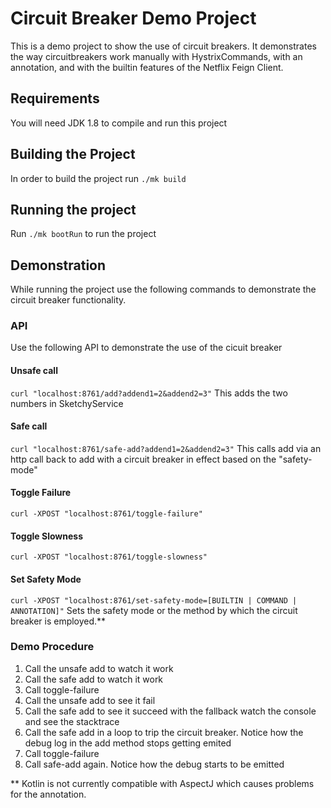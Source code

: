 # Circuit Breaker Demo Project

This is a demo project to show the use of circuit breakers.  It demonstrates the
way circuitbreakers work manually with HystrixCommands, with an annotation,
and with the builtin features of the Netflix Feign Client.

## Requirements

You will need JDK 1.8 to compile and run this project

## Building the Project

In order to build the project run `./mk build`

## Running the project

Run `./mk bootRun` to run the project

## Demonstration

While running the project use the following commands to demonstrate
the circuit breaker functionality.

### API

Use the following API to demonstrate the use of the cicuit breaker

#### Unsafe call
`curl "localhost:8761/add?addend1=2&addend2=3"`
This adds the two numbers in SketchyService

#### Safe call
`curl "localhost:8761/safe-add?addend1=2&addend2=3"`
This calls add via an http call back to add with a
circuit breaker in effect based on the "safety-mode"

#### Toggle Failure
`curl -XPOST "localhost:8761/toggle-failure"`

#### Toggle Slowness
`curl -XPOST "localhost:8761/toggle-slowness"`

#### Set Safety Mode
`curl -XPOST "localhost:8761/set-safety-mode=[BUILTIN | COMMAND | ANNOTATION]"`
Sets the safety mode or the method by which the circuit breaker
is employed.**

### Demo Procedure

1. Call the unsafe add to watch it work
2. Call the safe add to watch it work
3. Call toggle-failure
4. Call the unsafe add to see it fail
5. Call the safe add to see it succeed with
the fallback watch the console and see the stacktrace
6. Call the safe add in a loop to trip the
circuit breaker.  Notice how the debug log in the
add method stops getting emited
7. Call toggle-failure
8. Call safe-add again.  Notice how the debug starts
to be emitted

** Kotlin is not currently compatible with AspectJ which causes
problems for the annotation.
